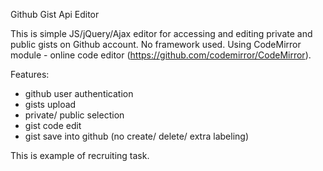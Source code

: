 
Github Gist Api Editor

This is simple JS/jQuery/Ajax editor for accessing and editing private and public gists on Github account.
No framework used. 
Using CodeMirror module - online code editor (https://github.com/codemirror/CodeMirror).

Features:
- github user authentication
- gists upload
- private/ public selection
- gist code edit 
- gist save into github 
(no create/ delete/ extra labeling)

This is example of recruiting task.
